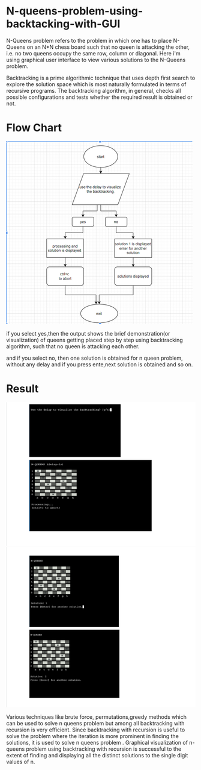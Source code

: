 # N-queens-problem-using-backtacking-with-GUI
N-Queens problem refers to the problem in which one has to place N-Queens on an N*N chess board such that no queen is attacking the other, i.e. no two queens occupy the same  row, column or  diagonal. Here i'm using graphical user interface  to  view various solutions to the N-Queens problem.

Backtracking is a prime algorithmic technique that uses depth first search to explore the solution space which is most naturally formulated in terms of recursive programs.  The backtracking algorithm, in general, checks all possible configurations and tests whether the required result is obtained or not.

# Flow Chart
![Flow_chart](/Images/Flow_chart.png)

if you select yes,then the output shows the brief demonstration(or visualization) of queens getting placed step by step using backtracking algorithm, such that no queen is attacking each other.

and if you select no, then one solution is obtained for n queen problem, without any delay and if you press ente,next solution is obtained and so on.

# Result
![Screenshot1](/Images/Screenshot1.png)
![Screenshot2](/Images/Screenshot2.png)

Various techniques like brute force, permutations,greedy methods which can be used to solve n queens problem but among  all backtracking with recursion is very efficient.
Since backtracking with  recursion is  useful  to solve  the problem where the iteration is more prominent in finding the solutions, it is used to solve n queens problem .
Graphical visualization  of n-queens problem  using backtracking  with  recursion  is  successful  to  the  extent  of finding and displaying all the distinct solutions to the single digit  values of  n.

